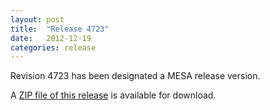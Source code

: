 ```yaml
---
layout: post
title:  "Release 4723"
date:   2012-12-19
categories: release
---
```


Revision 4723 has been designated a MESA release version.


A [ZIP file of this release][zip] is available for download.

[zip]:http://sourceforge.net/projects/mesa/files/releases/mesa-r4723.zip/download
